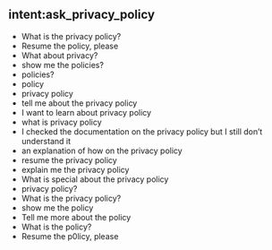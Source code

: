 ## intent:ask_privacy_policy
- What is the privacy policy?
- Resume the policy, please
- What about privacy?
- show me the policies?
- policies?
- policy
- privacy policy
- tell me about the privacy policy
- I want to learn about privacy policy
- what is privacy policy
- I checked the documentation on the privacy policy but I still don’t understand it
- an explanation of how on the privacy policy
- resume the privacy policy
- explain me the privacy policy
- What is special about the privacy policy
- privacy policy?
- What is the privacy policy?
- show me the policy
- Tell me more about the policy
- What is the policy?
- Resume the p0licy, please